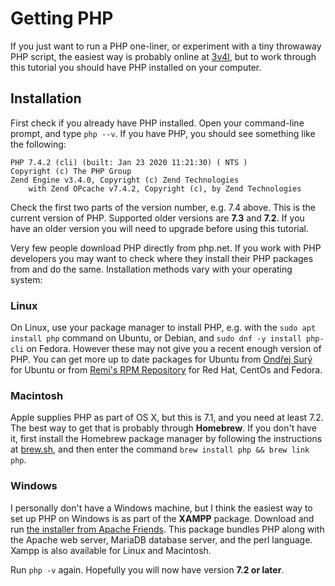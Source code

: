 # Getting PHP

If you just want to run a PHP one-liner, or experiment with a tiny throwaway PHP script, the easiest way is probably
online at [3v4l](https://3v4l.org/), but to work through this tutorial you should have PHP installed on your computer.

## Installation

First check if you already have PHP installed. Open your command-line prompt, and type `php --v`. If you have PHP, you
should see something like the following:

```
PHP 7.4.2 (cli) (built: Jan 23 2020 11:21:30) ( NTS )
Copyright (c) The PHP Group
Zend Engine v3.4.0, Copyright (c) Zend Technologies
    with Zend OPcache v7.4.2, Copyright (c), by Zend Technologies
```

Check the first two parts of the version number, e.g. 7.4 above. This is the current version of PHP. Supported older
versions are **7.3** and **7.2**. If you have an older version you will need to upgrade before using this tutorial.

Very few people download PHP directly from php.net. If you work with PHP developers you may want to check where
they install their PHP packages from and do the same. Installation methods vary with your operating system:

### Linux

On Linux, use your package manager to install PHP, e.g. with the `sudo apt install php` command on Ubuntu, or Debian, and
`sudo dnf -y install php-cli` on Fedora. However these may not give you a recent enough version of PHP. You can get
more up to date packages for Ubuntu from [Ondřej Surý](https://launchpad.net/~ondrej/+archive/ubuntu/php) for Ubuntu or
from [Remi's RPM Repository](https://rpms.remirepo.net/wizard/) for Red Hat, CentOs and Fedora.

### Macintosh

Apple supplies PHP as part of OS X, but this is 7.1, and you need at least 7.2. The best way to get that is probably
through **Homebrew**. If you don't have it, first install the Homebrew package manager by following the instructions at
[brew.sh](https://brew.sh/), and then enter the command `brew install php && brew link php`.

### Windows

I personally don't have a Windows machine, but I think the easiest way to set up PHP on Windows is as part of the
**XAMPP** package. Download and run [the installer from Apache Friends](https://www.apachefriends.org/index.html). This
package bundles PHP along with the Apache web server, MariaDB database server, and the perl language. Xampp is also available
for Linux and Macintosh.

Run `php -v` again. Hopefully you will now have version **7.2 or later**.
